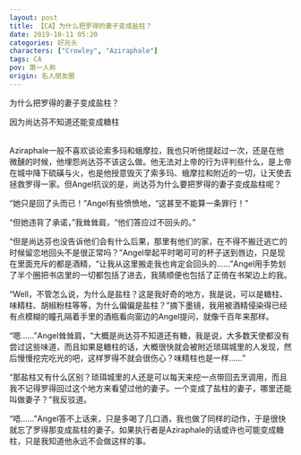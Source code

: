 ```yaml
---
layout: post
title: 【CA】为什么把罗得的妻子变成盐柱？
date: 2019-10-11 05:20
categories: 好兆头
characters: ["Crowley", "Aziraphale"]
tags: CA
pov: 第一人称
origin: 名人朋友圈
---
```


为什么把罗得的妻子变成盐柱？

因为尚达芬不知道还能变成糖柱
<br><br>

Aziraphale一般不喜欢谈论索多玛和蛾摩拉，我也只听他提起过一次，还是在他微醺的时候，他埋怨尚达芬不该这么做。他无法对上帝的行为评判些什么，是上帝在城中降下硫磺与火，也是他授意毁灭了索多玛、蛾摩拉和附近的一切，让天使去拯救罗得一家。但Angel抗议的是，尚达芬为什么要把罗得的妻子变成盐柱呢？

“她只是回了头而已！”Angel有些愤愤地，“这甚至不能算一条罪行！”

“但她违背了承诺，”我耸耸肩，“他们答应过不回头的。”

“但是尚达芬也没告诉他们会有什么后果，那里有他们的家，在不得不搬迁逃亡的时候留恋地回头不是很正常吗？”Angel举起平时喝可可的杯子送到唇边，只是现在里面充斥的都是酒精，“让我从这里搬走我也肯定会回头的……”Angel用手势划了半个圈把书店里的一切都包括了进去，我猜顺便也包括了正倚在书架边上的我。

“Well，不管怎么说，为什么是盐柱？这是我好奇的地方，我是说，可以是糖柱、味精柱、胡椒粉柱等等，为什么偏偏是盐柱？”摘下墨镜，我用被酒精侵染得已经有点模糊的瞳孔隔着手里的酒瓶看向窗边的Angel提问，就像千百年来那样。

“嗯……”Angel耸耸肩，“大概是尚达芬不知道还有糖，我是说，大多数天使都没有尝过这些味道，而且如果是糖柱的话，大概很快就会被附近琐珥城里的人发现，然后慢慢挖完吃光的吧，这样罗得不就会很伤心？味精柱也是一样……”

“那盐柱又有什么区别？琐珥城里的人还是可以每天来挖一点带回去烹调用，而且我不记得罗得回过这个地方来看望过他的妻子。一个变成了盐柱的妻子，哪里还能叫做妻子？”我反驳道。

“唔……”Angel答不上话来，只是多喝了几口酒，我也做了同样的动作，于是很快就忘了罗得那变成盐柱的妻子。如果执行者是Aziraphale的话或许也可能变成糖柱，只是我知道他永远不会做这样的事。
